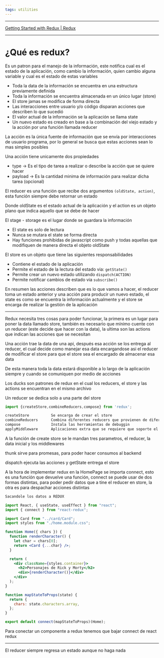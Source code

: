 ```yaml
---
tags: utilities
---
```

----

[Getting Started with Redux | Redux](https://redux.js.org/introduction/getting-started)

----

# ¿Qué es redux?

Es un patron para el manejo de la información, este notifica cual es el estado de la aplicación, como cambio la información, quien cambio alguna variable y cual es el estado de estas variables

- Toda la data de la información se encuentra en una estructura previamente definida
- Toda la información se encuentra almacenada en un único lugar (store)
- El store jamas se modifica de forma directa
- Las interacciones entre usuario y/o código disparan acciones que describen lo que sucedió
- El valor actual de la información se la aplicación se llama state
- Un nuevo estado es creado en base a la combinación del viejo estado y la acción por una función llamada reducer

La acción es la única fuente de información que se envía por interacciones de usuario programa, por lo general se busca que estas acciones sean lo mas simples posibles

Una acción tiene unicamente dos propiedades

- type → Es el tipo de tarea a realizar o describe la acción que se quiere hacer
- payload → Es la cantidad minima de información para realizar dicha tarea (opcional)

El reducer es una función que recibe dos argumentos `(oldState, action)`, esta función siempre debe retornar un estado

Donde oldState es el estado actual de la aplicación y el action es un objeto plano que indica aquello que se debe de hacer

El stage - storage es el lugar donde se guardara la información

- El state es solo de lectura
- Nunca se mutara el state se forma directa
- Hay funciones prohibidas de javascript como push y todas aquellas que modifiquen de manera directa el objeto oldState

El store es un objeto que tiene las siguientes responsabilidades

- Contiene el estado de la aplicación
- Permite el estado de la lectura del estado via: `getState()`
- Permite crear un nuevo estado utilizando `dispatch(ACTION)`
- Permite notificar cambios de estado via `subscribe()`

En resumen las acciones describen que es lo que vamos a hacer, el reducer toma un estado anterior y una acción para producir un nuevo estado, el state es como se encuentra la información actualmente y el store se encarga de realizar la gestión de la aplicación

---

Redux necesita tres cosas para poder funcionar, la primera es un lugar para poner la data llamado store, también es necesario que mínimo cuente con un reducer (este decide que hacer con la data), la ultima son las actions que indican las acciones que se necesitan

Una acción trae la data de una api, después esa acción se los entrega al reducer, el cual decide como manejar esa data encargandose asi el reducer de modificar el store para que el store sea el encargado de almacenar esa data

De esta manera toda la data estará disponible a lo largo de la aplicación siempre y cuando se comuniquen por medio de acciones

Los ducks son patrones de redux en el cual los reducers, el store y las actions se encuentran en el mismo archivo

Un reducer se dedica solo a una parte del store

```jsx
import {createStore,combineReducers,compose} from 'redux';

createStore          Se encarga de crear el store
combineReducers      Combina diferentes reducers que provienen de diferentes ducks
compose              Instala las herramientas de debuggin
applyMiddleware      Aplicaciones extra que se requiere que soporte el store
```

A la función de create store se le mandan tres parametros, el reducer, la data inicial y los middlewares

thunk sirve para promesas, para poder hacer consumos al backend

dispatch ejecuta las acciones y getState entrega el store

A la hora de implementar redux en la HomePage se importa connect, esto es una función que devuelve una función, connect se puede usar de dos formas distintas, para poder pedir datos que a tine el reducer en store, la otra es para despachar acciones distintas

```jsx
Sacandole los datos a REDUX

import React, { useState, useEffect } from "react";
import { connect } from "react-redux";

import Card from "../card/Card";
import styles from "./home.module.css";

function Home({ chars }) {
  function renderCharacter() {
    let char = chars[0];
    return <Card {...char} />;
  }

  return (
    <div className={styles.container}>
      <h2>Personajes de Rick y Morty</h2>
      <div>{renderCharacter()}</div>
    </div>
  );
}

function mapStateToProps(state) {
  return {
    chars: state.characters.array,
  };
}

export default connect(mapStateToProps)(Home);
```

Para conectar un componente a redux tenemos que bajar connect de react redux

---

El reducer siempre regresa un estado aunque no haga nada